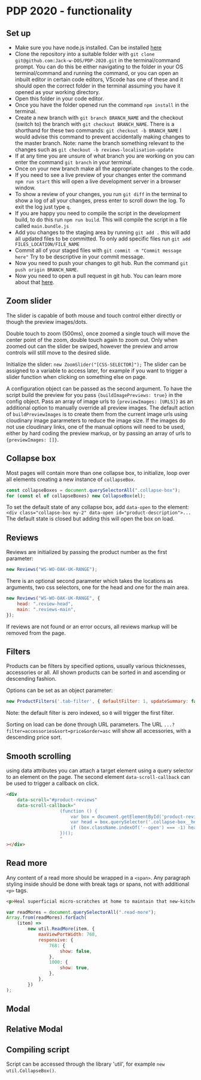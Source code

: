 # PDP 2020 - functionality

## Set up
- Make sure you have node.js installed. Can be installed [here](https://nodejs.org/en/)
- Clone the repository into a suitable folder with `git clone git@github.com:Jack-w-DOS/PDP-2020.git` in the terminal/command prompt. You can do this be either navigating to the folder in your OS terminal/command and running the command, or you can open an inbuilt editor in certain code editors, VScode has one of these and it should open the correct folder in the terminal assuming you have it opened as your working directory.
- Open this folder in your code editor.
- Once you have the folder opened run the command `npm install` in the terminal.
- Create a new branch with `git branch BRANCH_NAME` and the checkout (switch to) the branch with `git checkout BRANCH_NAME`. There is a shorthand for these two commands: `git checkout -b BRANCH_NAME` I would advise this command to prevent accidentally making changes to the master branch. Note: name the branch something relevant to the changes such as `git checkout -b reviews-localisation-update`
- If at any time you are unsure of what branch you are working on you can enter the command `git branch` in your terminal.
- Once on your new branch make all the appropriate changes to the code.
- If you need to see a live preview of your changes enter the command `npm run start` this will open a live development server in a browser window.
- To show a review of your changes, you run `git diff` in the terminal to show a log of all your changes, press enter to scroll down the log. To exit the log just type `q`.
- If you are happy you need to compile the script in the development build, to do this run `npm run build`. This will compile the script in a file called `main.bundle.js`
- Add you changes to the staging area by running `git add .` this will add all updated files to be committed. To only add specific files run `git add FILES_LOCATION/FILE_NAME`
- Commit all of your staged files with `git commit -m "Commit message here"` Try to be descriptive in your commit message.
- Now you need to push your changes to git hub. Run the command `git push origin BRANCH_NAME`.
- Now you need to open a pull request in git hub. You can learn more about that [here](https://docs.github.com/en/github/collaborating-with-issues-and-pull-requests/about-pull-requests).

## Zoom slider

The slider is capable of both mouse and touch control either directly or though the preview images/dots.

Double touch to zoom (500ms), once zoomed a single touch will move the center point of the zoom, double touch again to zoom out.
Only when zoomed out can the slider be swiped, however the preview and arrow controls will still move to the desired slide.

Initialize the slider:
`new ZoomSlider("[CSS-SELECTOR]");`
The slider can be assigned to a variable to access later, for example if you want to trigger a slider function when clicking on something else on page.

A configuration object can be passed as the second argument.
To have the script build the preview for you pass `{buildImagePreviews: true}` in the config object.
Pass an array of image urls to `{previewImages: [URLS]}` as an additional option to manually override all preview images.
The default action of `buildPreviewImages` is to create them from the current image urls using cloudinary image pararmeters to reduce the image size. If the images do not use cloudinary links, one of the manual options will need to be used, either by hard coding the preview markup, or by passing an array of urls to `{previewImages: []}`.

## Collapse box

Most pages will contain more than one collapse box, to initialize, loop over all elements creating a new instance of `collapseBox`.

```js
const collapseBoxes = document.querySelectorAll(".collapse-box");
for (const el of collapseBoxes) new CollapseBox(el);
```

To set the default state of any collapse box, add `data-open` to the element:
`<div class="collapse-box my-2" data-open id="product-description">...`
The default state is closed but adding this will open the box on load.

## Reviews

Reviews are initialized by passing the product number as the first parameter:

```js
new Reviews("WS-WO-OAK-UK-RANGE");
```

There is an optional second parameter which takes the locations as arguments, two css selectors, one for the head and one for the main area.

```js
new Reviews("WS-WO-OAK-UK-RANGE", {
    head: ".review-head",
    main: ".reviews-main",
});
```

If reviews are not found or an error occurs, all reviews markup will be removed from the page.

## Filters

Products can be filters by specified options, usually various thicknesses, accessories or all. All shown products can be sorted in and ascending or descending fashion.

Options can be set as an object parameter:
```js
new ProductFilters('.tab-filter', { defaultFilter: 1, updateSummary: false} )
```

Note: the default filter is zero indexed, so `0` will trigger the first filter.

Sorting on load can be done through URL parameters. The URL `...?filter=accessories&sort=price&order=asc` will show all accessories, with a descending price sort.

## Smooth scrolling

using data attributes you can attach a target element using a query selector to an element on the page. The second element `data-scroll-callback` can be used to trigger a callback on click.

```html
<div
    data-scroll="#product-reviews"
    data-scroll-callback="
                    (function () {
                        var box = document.getElementById('product-reviews');
                        var head = box.querySelector('.collapse-box__head');
                        if (box.className.indexOf('--open') === -1) head.click();
                    })();
                    "
></div>
```

## Read more

Any content of a read more should be wrapped in a `<span>`. Any paragraph styling inside should be done with break tags or spans, not with additional `<p>` tags.

```html
<p>Heal superficial micro-scratches at home to maintain that new-kitchen look. <span class="read-more"> <span class="d-block" style="margin-bottom:16px;"></span>FENIX NTM&reg; can recover from superficial micro-scratches. FENIX NTM&reg; is also highly resistant to UV light and household cleaning agents, maintaining the colour - meaning it is an investment in the future of your kitchen.</span></p>
```

```js
var readMores = document.querySelectorAll(".read-more");
Array.from(readMores).forEach(
    (item) =>
        new util.ReadMore(item, {
            maxViewPortWidth: 768,
            responsive: {
                768: {
                    show: false,
                },
                1000: {
                    show: true,
                },
            },
        })
);
```

## Modal

## Relative Modal

## Compiling script

Script can be accessed through the library 'util', for example `new util.CollapseBox()`.
